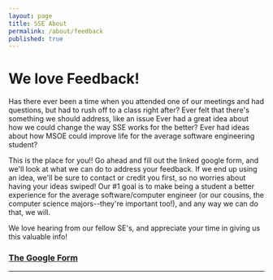 ```yaml
---
layout: page
title: SSE About
permalink: /about/feedback
published: true
---
```


# We love Feedback!

Has there ever been a time when you attended one of our meetings and had questions, but had to rush off to a class right after? Ever felt that there's something we should address, like an issue Ever had a great idea about how we could change the way SSE works for the better? Ever had ideas about how MSOE could improve life for the average software engineering student?

This is the place for you!! Go ahead and fill out the linked google form, and we'll look at what we can do to address your feedback. If we end up using an idea, we'll be sure to contact or credit you first, so no worries about having your ideas swiped! Our #1 goal is to make being a student a better experience for the average software/computer engineer (or our cousins, the computer science majors--they're important too!), and any way we can do that, we will. 

We love hearing from our fellow SE's, and appreciate your time in giving us this valuable info!

### [The Google Form](https://docs.google.com/forms/d/e/1FAIpQLScC7nLS5hUqQ7kG4U8o81r7aqWKP5JnLxXW8dEfclEpI96g5A/viewform?usp=sf_link)
-----